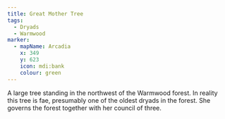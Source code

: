 ```yaml
---
title: Great Mother Tree
tags:
  - Dryads
  - Warmwood
marker:
  - mapName: Arcadia
    x: 349
    y: 623
    icon: mdi:bank
    colour: green
---
```


A large tree standing in the northwest of the Warmwood forest. In reality this tree is fae, presumably one of the oldest dryads in the forest. She governs the forest together with her council of three.
